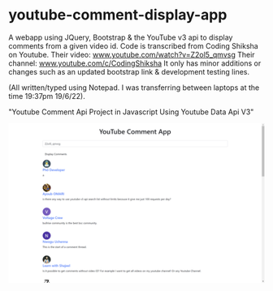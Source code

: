 # youtube-comment-display-app
A webapp using JQuery, Bootstrap &amp; the YouTube v3 api to display comments from a given video id. 
Code is transcribed from Coding Shiksha on Youtube. 
Their video: www.youtube.com/watch?v=Z2ol5_qmvsg 
Their channel: www.youtube.com/c/CodingShiksha 
It only has minor additions or changes such as an updated bootstrap link &amp; development testing lines. 

(All written/typed using Notepad. I was transferring between laptops at the time 19:37pm 19/6/22). 

"Youtube Comment Api Project in Javascript Using Youtube Data Api V3"

![Picture showing a search bar with a youtube video id within, a button labelled as "Display Comments" within it and a number of youtube comments, the author names and their profile pictures listed below.](images/previewAndShowcase.png?raw=true "Title")
